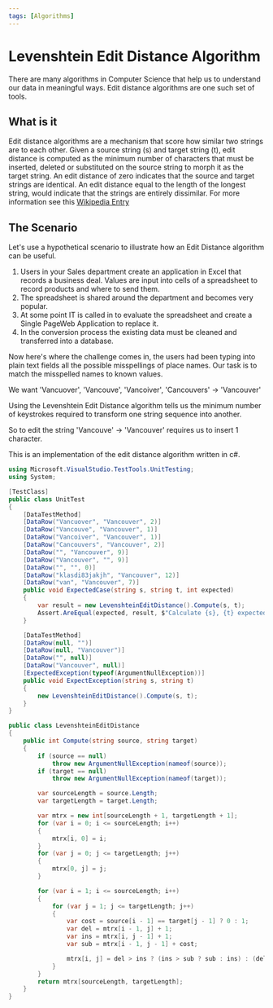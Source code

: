 ```yaml
---
tags: [Algorithms]
---
```


# Levenshtein Edit Distance Algorithm

There are many algorithms in Computer Science that help us to understand our data in meaningful ways. Edit distance algorithms are one such set of tools.

## What is it

Edit distance algorithms are a mechanism that score how similar two strings are to each other. Given a source string (s) and target string (t), edit distance is computed as the minimum number of characters that must be inserted, deleted or substituted on the source string to morph it as the target string. An edit distance of zero indicates that the source and target strings are identical. An edit distance equal to the length of the longest string, would indicate that the strings are entirely dissimilar. For more information see this [Wikipedia Entry](https://en.wikipedia.org/wiki/Levenshtein_distance)

## The Scenario

Let's use a hypothetical scenario to illustrate how an Edit Distance algorithm can be useful.

1. Users in your Sales department create an application in Excel that records  a business deal. Values are input into cells of a spreadsheet to record products and where to send them.
1. The spreadsheet is shared around the department and becomes very popular.
1. At some point IT is called in to evaluate the spreadsheet and create a Single PageWeb  Application to replace it.
1. In the conversion process the existing data must be cleaned and transferred into a database.

Now here's where the challenge comes in, the users had been typing into plain text fields all the possible misspellings of place names. Our task is to match the misspelled names to known values.

We want 'Vancuover', 'Vancouve', 'Vancoiver', 'Cancouvers' -> 'Vancouver'

Using the Levenshtein  Edit Distance algorithm tells us the minimum number of keystrokes required to transform one string sequence into another.

So to edit the string 'Vancouve' -> 'Vancouver' requires us to insert 1 character.

This is an implementation of the edit distance algorithm written in c#.

```c#
using Microsoft.VisualStudio.TestTools.UnitTesting;
using System;

[TestClass]
public class UnitTest
{
    [DataTestMethod]
    [DataRow("Vancuover", "Vancouver", 2)]
    [DataRow("Vancouve", "Vancouver", 1)]
    [DataRow("Vancoiver", "Vancouver", 1)]
    [DataRow("Cancouvers", "Vancouver", 2)]
    [DataRow("", "Vancouver", 9)]
    [DataRow("Vancouver", "", 9)]
    [DataRow("", "", 0)]
    [DataRow("klasdi83jakjh", "Vancouver", 12)]
    [DataRow("van", "Vancouver", 7)]
    public void ExpectedCase(string s, string t, int expected)
    {
        var result = new LevenshteinEditDistance().Compute(s, t);
        Assert.AreEqual(expected, result, $"Calculate {s}, {t} expected {expected} but was {result}.");
    }

    [DataTestMethod]
    [DataRow(null, "")]
    [DataRow(null, "Vancouver")]
    [DataRow("", null)]
    [DataRow("Vancouver", null)]
    [ExpectedException(typeof(ArgumentNullException))]
    public void ExpectException(string s, string t)
    {
        new LevenshteinEditDistance().Compute(s, t);
    }
}

public class LevenshteinEditDistance
{
    public int Compute(string source, string target)
    {
        if (source == null)
            throw new ArgumentNullException(nameof(source));
        if (target == null)
            throw new ArgumentNullException(nameof(target));

        var sourceLength = source.Length;
        var targetLength = target.Length;

        var mtrx = new int[sourceLength + 1, targetLength + 1];
        for (var i = 0; i <= sourceLength; i++)
        {
            mtrx[i, 0] = i;
        }
        for (var j = 0; j <= targetLength; j++)
        {
            mtrx[0, j] = j;
        }

        for (var i = 1; i <= sourceLength; i++)
        {
            for (var j = 1; j <= targetLength; j++)
            {
                var cost = source[i - 1] == target[j - 1] ? 0 : 1;
                var del = mtrx[i - 1, j] + 1;
                var ins = mtrx[i, j - 1] + 1;
                var sub = mtrx[i - 1, j - 1] + cost;

                mtrx[i, j] = del > ins ? (ins > sub ? sub : ins) : (del > sub ? sub : del);
            }
        }
        return mtrx[sourceLength, targetLength];
    }
}
```
